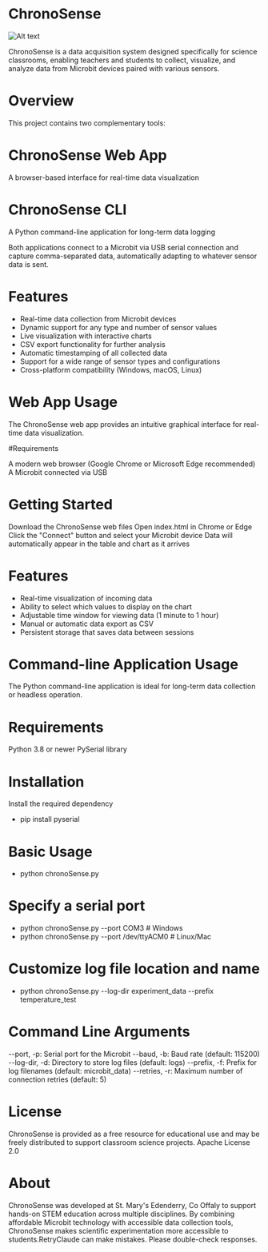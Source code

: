 # ChronoSense 

![Alt text](path/chronoSense/webApp/AboutChronoSense.png)

ChronoSense is a data acquisition system designed specifically for science classrooms, enabling teachers and students to collect, visualize, and analyze data from Microbit devices paired with various sensors.

# Overview
This project contains two complementary tools:

# ChronoSense Web App
A browser-based interface for real-time data visualization
# ChronoSense CLI
A Python command-line application for long-term data logging

Both applications connect to a Microbit via USB serial connection and capture comma-separated data, automatically adapting to whatever sensor data is sent.

# Features

- Real-time data collection from Microbit devices
- Dynamic support for any type and number of sensor values
- Live visualization with interactive charts
- CSV export functionality for further analysis
- Automatic timestamping of all collected data
- Support for a wide range of sensor types and configurations
- Cross-platform compatibility (Windows, macOS, Linux)

# Web App Usage
The ChronoSense web app provides an intuitive graphical interface for real-time data visualization.

#Requirements

A modern web browser (Google Chrome or Microsoft Edge recommended)
A Microbit connected via USB

# Getting Started
Download the ChronoSense web files
Open index.html in Chrome or Edge
Click the "Connect" button and select your Microbit device
Data will automatically appear in the table and chart as it arrives

# Features
- Real-time visualization of incoming data
- Ability to select which values to display on the chart
- Adjustable time window for viewing data (1 minute to 1 hour)
- Manual or automatic data export as CSV
- Persistent storage that saves data between sessions

# Command-line Application Usage
The Python command-line application is ideal for long-term data collection or headless operation.

# Requirements
Python 3.8 or newer
PySerial library

# Installation
Install the required dependency
- pip install pyserial

# Basic Usage
- python chronoSense.py

# Specify a serial port
- python chronoSense.py --port COM3                 # Windows
- python chronoSense.py --port /dev/ttyACM0         # Linux/Mac

# Customize log file location and name
- python chronoSense.py --log-dir experiment_data --prefix temperature_test

# Command Line Arguments
--port, -p: Serial port for the Microbit
--baud, -b: Baud rate (default: 115200)
--log-dir, -d: Directory to store log files (default: logs)
--prefix, -f: Prefix for log filenames (default: microbit_data)
--retries, -r: Maximum number of connection retries (default: 5)

# License
ChronoSense is provided as a free resource for educational use and may be freely distributed to support classroom science projects.
Apache License 2.0

# About
ChronoSense was developed at St. Mary's Edenderry, Co Offaly  to support hands-on STEM education across multiple disciplines. By combining affordable Microbit technology with accessible data collection tools, ChronoSense makes scientific experimentation more accessible to students.RetryClaude can make mistakes. Please double-check responses.
